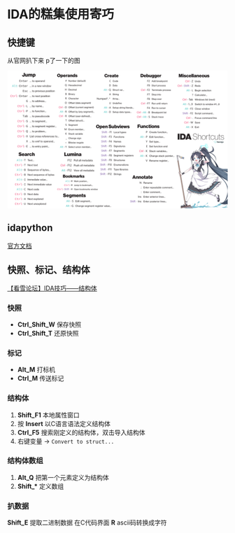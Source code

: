# IDA的糕集使用寄巧

## 快捷键

从官网扒下来 p了一下的图

![图图](./assets/IDA.png)

## idapython

[官方文档](https://hex-rays.com/products/ida/support/idapython_docs/)

## 快照、标记、结构体

[【看雪论坛】IDA技巧——结构体](https://bbs.kanxue.com/thread-266419.htm)

### 快照

- **Ctrl_Shift_W** 保存快照
- **Ctrl_Shift_T** 还原快照

### 标记

- **Alt_M** 打标机
- **Ctrl_M** 传送标记

### 结构体

1. **Shift_F1** 本地属性窗口
2. 按 **Insert** 以C语言语法定义结构体
3. **Ctrl_F5** 搜索刚定义的结构体，双击导入结构体
4. 右键变量 -> `Convert to struct...`

### 结构体数组

1. **Alt_Q** 把第一个元素定义为结构体
2. **Shift_\*** 定义数组

### 扒数据

**Shift_E** 提取二进制数据
在C代码界面 **R** ascii码转换成字符
